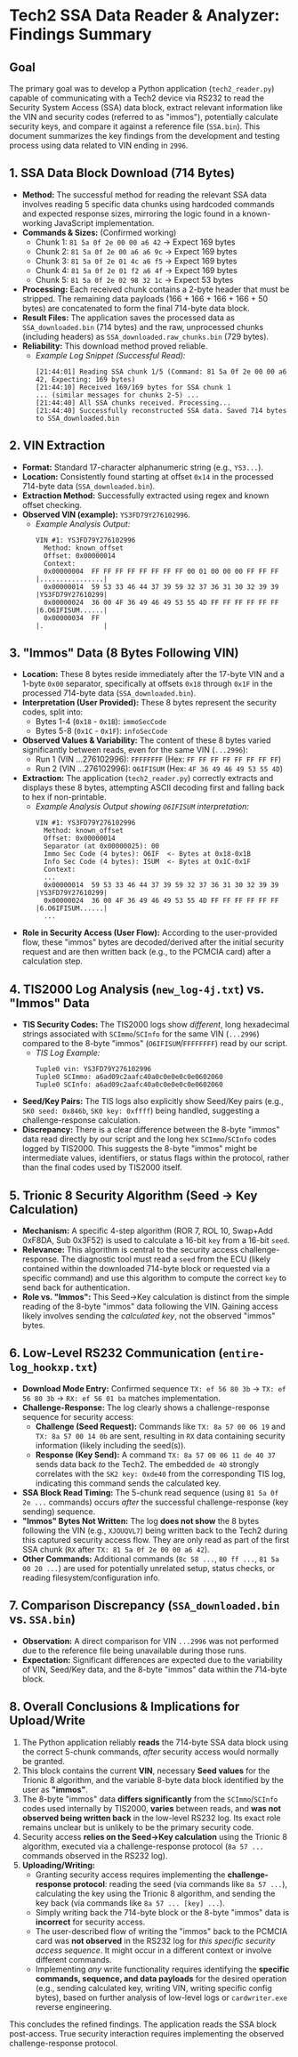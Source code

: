 # Tech2 SSA Data Reader & Analyzer: Findings Summary

## Goal

The primary goal was to develop a Python application (`tech2_reader.py`) capable of communicating with a Tech2 device via RS232 to read the Security System Access (SSA) data block, extract relevant information like the VIN and security codes (referred to as "immos"), potentially calculate security keys, and compare it against a reference file (`SSA.bin`). This document summarizes the key findings from the development and testing process using data related to VIN ending in `2996`.

## 1. SSA Data Block Download (714 Bytes)

*   **Method:** The successful method for reading the relevant SSA data involves reading 5 specific data chunks using hardcoded commands and expected response sizes, mirroring the logic found in a known-working JavaScript implementation.
*   **Commands & Sizes:** (Confirmed working)
    *   Chunk 1: `81 5a 0f 2e 00 00 a6 42` -> Expect 169 bytes
    *   Chunk 2: `81 5a 0f 2e 00 a6 a6 9c` -> Expect 169 bytes
    *   Chunk 3: `81 5a 0f 2e 01 4c a6 f5` -> Expect 169 bytes
    *   Chunk 4: `81 5a 0f 2e 01 f2 a6 4f` -> Expect 169 bytes
    *   Chunk 5: `81 5a 0f 2e 02 98 32 1c` -> Expect 53 bytes
*   **Processing:** Each received chunk contains a 2-byte header that must be stripped. The remaining data payloads (166 + 166 + 166 + 166 + 50 bytes) are concatenated to form the final 714-byte data block.
*   **Result Files:** The application saves the processed data as `SSA_downloaded.bin` (714 bytes) and the raw, unprocessed chunks (including headers) as `SSA_downloaded.raw_chunks.bin` (729 bytes).
*   **Reliability:** This download method proved reliable.
    *   *Example Log Snippet (Successful Read):*
        ```
        [21:44:01] Reading SSA chunk 1/5 (Command: 81 5a 0f 2e 00 00 a6 42, Expecting: 169 bytes)
        [21:44:10] Received 169/169 bytes for SSA chunk 1
        ... (similar messages for chunks 2-5) ...
        [21:44:40] All SSA chunks received. Processing...
        [21:44:40] Successfully reconstructed SSA data. Saved 714 bytes to SSA_downloaded.bin
        ```

## 2. VIN Extraction

*   **Format:** Standard 17-character alphanumeric string (e.g., `YS3...`).
*   **Location:** Consistently found starting at offset `0x14` in the processed 714-byte data (`SSA_downloaded.bin`).
*   **Extraction Method:** Successfully extracted using regex and known offset checking.
*   **Observed VIN (example):** `YS3FD79Y276102996`.
    *   *Example Analysis Output:*
        ```
        VIN #1: YS3FD79Y276102996
          Method: known_offset
          Offset: 0x00000014
          Context:
          0x00000004  FF FF FF FF FF FF FF FF 00 01 00 00 00 FF FF FF   |................|
          0x00000014  59 53 33 46 44 37 39 59 32 37 36 31 30 32 39 39   |YS3FD79Y27610299|
          0x00000024  36 00 4F 36 49 46 49 53 55 4D FF FF FF FF FF FF   |6.O6IFISUM......|
          0x00000034  FF                                                |.               |
        ```

## 3. "Immos" Data (8 Bytes Following VIN)

*   **Location:** These 8 bytes reside immediately after the 17-byte VIN and a 1-byte `0x00` separator, specifically at offsets `0x18` through `0x1F` in the processed 714-byte data (`SSA_downloaded.bin`).
*   **Interpretation (User Provided):** These 8 bytes represent the security codes, split into:
    *   Bytes 1-4 (`0x18` - `0x1B`): `immoSecCode`
    *   Bytes 5-8 (`0x1C` - `0x1F`): `infoSecCode`
*   **Observed Values & Variability:** The content of these 8 bytes varied significantly between reads, even for the same VIN (`...2996`):
    *   Run 1 (VIN ...276102996): `FFFFFFFF` (Hex: `FF FF FF FF FF FF FF FF`)
    *   Run 2 (VIN ...276102996): `O6IFISUM` (Hex: `4F 36 49 46 49 53 55 4D`)
*   **Extraction:** The application (`tech2_reader.py`) correctly extracts and displays these 8 bytes, attempting ASCII decoding first and falling back to hex if non-printable.
    *   *Example Analysis Output showing `O6IFISUM` interpretation:*
        ```
        VIN #1: YS3FD79Y276102996
          Method: known_offset
          Offset: 0x00000014
          Separator (at 0x00000025): 00
          Immo Sec Code (4 bytes): O6IF  <- Bytes at 0x18-0x1B
          Info Sec Code (4 bytes): ISUM  <- Bytes at 0x1C-0x1F
          Context:
          ...
          0x00000014  59 53 33 46 44 37 39 59 32 37 36 31 30 32 39 39   |YS3FD79Y27610299|
          0x00000024  36 00 4F 36 49 46 49 53 55 4D FF FF FF FF FF FF   |6.O6IFISUM......|
          ...
        ```
*   **Role in Security Access (User Flow):** According to the user-provided flow, these "immos" bytes are decoded/derived after the initial security request and are then written back (e.g., to the PCMCIA card) after a calculation step.

## 4. TIS2000 Log Analysis (`new_log-4j.txt`) vs. "Immos" Data

*   **TIS Security Codes:** The TIS2000 logs show *different*, long hexadecimal strings associated with `SCImmo`/`SCInfo` for the same VIN (`...2996`) compared to the 8-byte "immos" (`O6IFISUM`/`FFFFFFFF`) read by our script.
    *   *TIS Log Example:*
        ```
        Tuple0 vin: YS3FD79Y276102996
        Tuple0 SCImmo: a6ad09c2aafc40a0c0e0e0c0e0602060
        Tuple0 SCInfo: a6ad09c2aafc40a0c0e0e0c0e0602060
        ```
*   **Seed/Key Pairs:** The TIS logs also explicitly show Seed/Key pairs (e.g., `SK0 seed: 0x846b`, `SK0 key: 0xffff`) being handled, suggesting a challenge-response calculation.
*   **Discrepancy:** There is a clear difference between the 8-byte "immos" data read directly by our script and the long hex `SCImmo`/`SCInfo` codes logged by TIS2000. This suggests the 8-byte "immos" might be intermediate values, identifiers, or status flags within the protocol, rather than the final codes used by TIS2000 itself.

## 5. Trionic 8 Security Algorithm (Seed -> Key Calculation)

*   **Mechanism:** A specific 4-step algorithm (ROR 7, ROL 10, Swap+Add 0xF8DA, Sub 0x3F52) is used to calculate a 16-bit `key` from a 16-bit `seed`.
*   **Relevance:** This algorithm is central to the security access challenge-response. The diagnostic tool must read a `seed` from the ECU (likely contained within the downloaded 714-byte block or requested via a specific command) and use this algorithm to compute the correct `key` to send back for authentication.
*   **Role vs. "Immos":** This Seed->Key calculation is distinct from the simple reading of the 8-byte "immos" data following the VIN. Gaining access likely involves sending the *calculated key*, not the observed "immos" bytes.

## 6. Low-Level RS232 Communication (`entire-log_hookxp.txt`)

*   **Download Mode Entry:** Confirmed sequence `TX: ef 56 80 3b` -> `TX: ef 56 80 3b` -> `RX: ef 56 01 ba` matches implementation.
*   **Challenge-Response:** The log clearly shows a challenge-response sequence for security access:
    *   **Challenge (Seed Request):** Commands like `TX: 8a 57 00 06 19` and `TX: 8a 57 00 14 0b` are sent, resulting in `RX` data containing security information (likely including the seed(s)).
    *   **Response (Key Send):** A command `TX: 8a 57 00 06 11 de 40 37` sends data back *to* the Tech2. The embedded `de 40` strongly correlates with the `SK2 key: 0xde40` from the corresponding TIS log, indicating this command sends the calculated key.
*   **SSA Block Read Timing:** The 5-chunk read sequence (using `81 5a 0f 2e ...` commands) occurs *after* the successful challenge-response (key sending) sequence.
*   **"Immos" Bytes Not Written:** The log **does not show** the 8 bytes following the VIN (e.g., `XJOUQVL7`) being written back to the Tech2 during this captured security access flow. They are only read as part of the first SSA chunk (`RX` after `TX: 81 5a 0f 2e 00 00 a6 42`).
*   **Other Commands:** Additional commands (`8c 58 ...`, `80 ff ...`, `81 5a 00 20 ...`) are used for potentially unrelated setup, status checks, or reading filesystem/configuration info.

## 7. Comparison Discrepancy (`SSA_downloaded.bin` vs. `SSA.bin`)

*   **Observation:** A direct comparison for VIN `...2996` was not performed due to the reference file being unavailable during those runs.
*   **Expectation:** Significant differences are expected due to the variability of VIN, Seed/Key data, and the 8-byte "immos" data within the 714-byte block.

## 8. Overall Conclusions & Implications for Upload/Write

1.  The Python application reliably **reads** the 714-byte SSA data block using the correct 5-chunk commands, *after* security access would normally be granted.
2.  This block contains the current **VIN**, necessary **Seed values** for the Trionic 8 algorithm, and the variable 8-byte data block identified by the user as **"immos"**.
3.  The 8-byte "immos" data **differs significantly** from the `SCImmo`/`SCInfo` codes used internally by TIS2000, **varies** between reads, and **was not observed being written back** in the low-level RS232 log. Its exact role remains unclear but is unlikely to be the primary security code.
4.  Security access **relies on the Seed->Key calculation** using the Trionic 8 algorithm, executed via a challenge-response protocol (`8a 57 ...` commands observed in the RS232 log).
5.  **Uploading/Writing:**
    *   Granting security access requires implementing the **challenge-response protocol**: reading the seed (via commands like `8a 57 ...`), calculating the key using the Trionic 8 algorithm, and sending the key back (via commands like `8a 57 ... [key] ...`).
    *   Simply writing back the 714-byte block or the 8-byte "immos" data is **incorrect** for security access.
    *   The user-described flow of writing the "immos" back to the PCMCIA card was **not observed** in the RS232 log for *this specific security access sequence*. It might occur in a different context or involve different commands.
    *   Implementing *any* write functionality requires identifying the **specific commands, sequence, and data payloads** for the desired operation (e.g., sending calculated key, writing VIN, writing specific config bytes), based on further analysis of low-level logs or `cardwriter.exe` reverse engineering.

This concludes the refined findings. The application reads the SSA block post-access. True security interaction requires implementing the observed challenge-response protocol. 